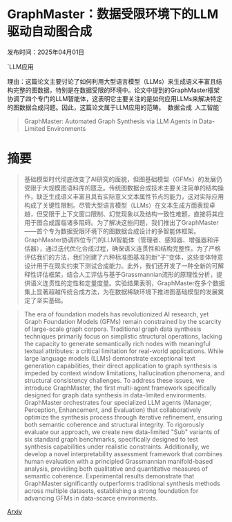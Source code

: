 # GraphMaster：数据受限环境下的LLM驱动自动图合成

发布时间：2025年04月01日

`LLM应用

理由：这篇论文主要讨论了如何利用大型语言模型（LLMs）来生成语义丰富且结构完整的图数据，特别是在数据受限的环境中。论文中提到的GraphMaster框架协调了四个专门的LLM智能体，这表明它主要关注的是如何应用LLMs来解决特定的图数据合成问题。因此，这篇论文属于LLM应用的范畴。` `数据合成` `人工智能`

> GraphMaster: Automated Graph Synthesis via LLM Agents in Data-Limited Environments

# 摘要

> 基础模型时代彻底改变了AI研究的面貌，但图基础模型（GFMs）的发展仍受限于大规模图语料库的匮乏。传统图数据合成技术主要关注简单的结构操作，缺乏生成语义丰富且具有实际意义文本属性节点的能力，这对实际应用构成了关键性限制。尽管大型语言模型（LLMs）在文本生成方面表现卓越，但受限于上下文窗口限制、幻觉现象以及结构一致性难题，直接将其应用于图合成面临诸多阻碍。为了解决这些问题，我们推出了GraphMaster——首个专为数据受限环境下的图数据合成设计的多智能体框架。GraphMaster协调四位专门的LLM智能体（管理者、感知器、增强器和评估器），通过迭代优化合成过程，确保语义连贯性和结构完整性。为了严格评估我们的方法，我们创建了六种标准图基准的新“子”变体，这些变体特意设计用于在现实约束下测试合成能力。此外，我们还开发了一种全新的可解释性评估框架，结合人工评估与基于Grassmannian流形的原理性分析，提供语义连贯性的定性和定量度量。实验结果表明，GraphMaster在多个数据集上显著超越传统合成方法，为在数据稀缺环境下推进图基础模型的发展奠定了坚实基础。

> The era of foundation models has revolutionized AI research, yet Graph Foundation Models (GFMs) remain constrained by the scarcity of large-scale graph corpora. Traditional graph data synthesis techniques primarily focus on simplistic structural operations, lacking the capacity to generate semantically rich nodes with meaningful textual attributes: a critical limitation for real-world applications. While large language models (LLMs) demonstrate exceptional text generation capabilities, their direct application to graph synthesis is impeded by context window limitations, hallucination phenomena, and structural consistency challenges. To address these issues, we introduce GraphMaster, the first multi-agent framework specifically designed for graph data synthesis in data-limited environments. GraphMaster orchestrates four specialized LLM agents (Manager, Perception, Enhancement, and Evaluation) that collaboratively optimize the synthesis process through iterative refinement, ensuring both semantic coherence and structural integrity. To rigorously evaluate our approach, we create new data-limited "Sub" variants of six standard graph benchmarks, specifically designed to test synthesis capabilities under realistic constraints. Additionally, we develop a novel interpretability assessment framework that combines human evaluation with a principled Grassmannian manifold-based analysis, providing both qualitative and quantitative measures of semantic coherence. Experimental results demonstrate that GraphMaster significantly outperforms traditional synthesis methods across multiple datasets, establishing a strong foundation for advancing GFMs in data-scarce environments.

[Arxiv](https://arxiv.org/abs/2504.00711)